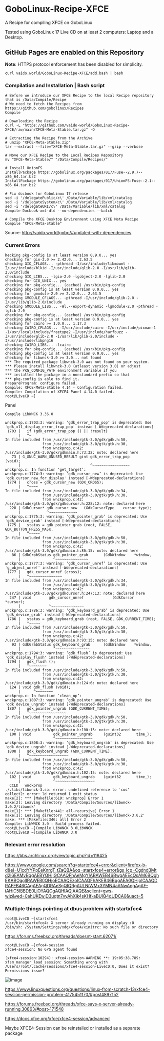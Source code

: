 # GoboLinux-Recipe-XFCE
A Recipe for compiling XFCE on GoboLinux

Tested using GoboLinux 17 Live CD on at least 2 computers: Laptop and a Desktop.

## GitHub Pages are enabled on this Repository
**Note:** HTTPS protocol enforcement has been disabled for simplicity.  

`curl vaido.world/GoboLinux-Recipe-XFCE/add.bash | bash`

### Compilation and Installation | Bash script
```
# Before we introduce our XFCE Recipe to the local Recipe repository that is /Data/Compile/Recipe
# We need to fetch the Recipes from https://github.com/gobolinux/Recipes 
Compile

# Downloading the Recipe
curl -L "https://github.com/vaido-world/GoboLinux-Recipe-XFCE/raw/main/XFCE-Meta-Stable.tar.gz" -O

# Extracting the Recipe from the Archive
# unzip "XFCE-Meta-Stable.zip"
tar --extract --file="XFCE-Meta-Stable.tar.gz" --gzip --verbose

# Move our XFCE Recipe to the Local Recipes Repository
mv "XFCE-Meta-Stable/" "/Data/Compile/Recipes/"

# Install UnionFS
InstallPackage https://gobolinux.org/packages/017/Fuse--2.9.7--x86_64.tar.bz2
InstallPackage https://gobolinux.org/packages/017/UnionFS-Fuse--2.1--x86_64.tar.bz2

# Fix docbook for GoboLinux 17 release
sed -i '/delegatePublic/c\' /Data/Variable/lib/xml/catalog  
sed -i '/delegateSystem/c\' /Data/Variable/lib/xml/catalog  
sed -i '/delegateURI/c\' /Data/Variable/lib/xml/catalog
Compile Docbook-xml-dtd --no-dependencies --batch

# Compile the XFCE Desktop Environment using XFCE Meta Recipe
Compile "XFCE-Meta-Stable"

```


Source: http://vaido.world/gobo/#updated-with-dependencies




### Current Errors



```
hecking pkg-config is at least version 0.9.0... yes
checking for gio-2.0 >= 2.42.0... 2.63.5
checking GIO_CFLAGS... -pthread -I/usr/include/libmount -I/usr/include/blkid -I/usr/include/glib-2.0 -I/usr/lib/glib-2.0/include
checking GIO_LIBS... -lgio-2.0 -lgobject-2.0 -lglib-2.0
checking for GIO_UNIX... yes
checking for pkg-config... (cached) /usr/bin/pkg-config
checking pkg-config is at least version 0.9.0... yes
checking for gmodule-2.0 >= 2.42.0... 2.63.5
checking GMODULE_CFLAGS... -pthread -I/usr/include/glib-2.0 -I/usr/lib/glib-2.0/include
checking GMODULE_LIBS... -Wl,--export-dynamic -lgmodule-2.0 -pthread -lglib-2.0
checking for pkg-config... (cached) /usr/bin/pkg-config
checking pkg-config is at least version 0.9.0... yes
checking for cairo >= 1.0.0... 1.17.3
checking CAIRO_CFLAGS... -I/usr/include/cairo -I/usr/include/pixman-1 -I/usr/local/include/freetype2 -I/usr/include/harfbuzz -I/usr/include/glib-2.0 -I/usr/lib/glib-2.0/include -I/usr/include/libpng16
checking CAIRO_LIBS... -lcairo
checking for pkg-config... (cached) /usr/bin/pkg-config
checking pkg-config is at least version 0.9.0... yes
checking for libwnck-3.0 >= 3.0... not found
*** The required package libwnck-3.0 was not found on your system.
*** Please install libwnck-3.0 (atleast version 3.0) or adjust
*** the PKG_CONFIG_PATH environment variable if you
*** installed the package in a nonstandard prefix so that
*** pkg-config is able to find it.
PrepareProgram: configure failed.
Compile: XFCE-Meta-Stable 4.14 - Configuration failed.
Compile: Compilation of XFCE4-Panel 4.14.0 failed.
root@LiveCD ~]

```


Panel
```
Compile LibWNCK 3.36.0 

```


```
wnckprop.c:1703:3: warning: ‘gdk_error_trap_pop’ is deprecated: Use 'gdk_x11_display_error_trap_pop' instead [-Wdeprecated-declarations]
 1703 |   if (gdk_error_trap_pop () || !result)
      |   ^~
In file included from /usr/include/gtk-3.0/gdk/gdk.h:50,
                 from /usr/include/gtk-3.0/gtk/gtk.h:30,
                 from wnckprop.c:42:
/usr/include/gtk-3.0/gdk/gdkmain.h:73:32: note: declared here
   73 | G_GNUC_WARN_UNUSED_RESULT gint gdk_error_trap_pop         (void);
      |                                ^~~~~~~~~~~~~~~~~~
wnckprop.c: In function ‘get_target’:
wnckprop.c:1774:3: warning: ‘gdk_cursor_new’ is deprecated: Use 'gdk_cursor_new_for_display' instead [-Wdeprecated-declarations]
 1774 |   cross = gdk_cursor_new (GDK_CROSS);
      |   ^~~~~
In file included from /usr/include/gtk-3.0/gdk/gdk.h:34,
                 from /usr/include/gtk-3.0/gtk/gtk.h:30,
                 from wnckprop.c:42:
/usr/include/gtk-3.0/gdk/gdkcursor.h:228:12: note: declared here
  228 | GdkCursor* gdk_cursor_new   (GdkCursorType    cursor_type);
      |            ^~~~~~~~~~~~~~
wnckprop.c:1775:3: warning: ‘gdk_pointer_grab’ is deprecated: Use 'gdk_device_grab' instead [-Wdeprecated-declarations]
 1775 |   status = gdk_pointer_grab (root, FALSE, GDK_BUTTON_PRESS_MASK,
      |   ^~~~~~
In file included from /usr/include/gtk-3.0/gdk/gdk.h:50,
                 from /usr/include/gtk-3.0/gtk/gtk.h:30,
                 from wnckprop.c:42:
/usr/include/gtk-3.0/gdk/gdkmain.h:86:15: note: declared here
   86 | GdkGrabStatus gdk_pointer_grab       (GdkWindow    *window,
      |               ^~~~~~~~~~~~~~~~
wnckprop.c:1777:3: warning: ‘gdk_cursor_unref’ is deprecated: Use 'g_object_unref' instead [-Wdeprecated-declarations]
 1777 |   gdk_cursor_unref (cross);
      |   ^~~~~~~~~~~~~~~~
In file included from /usr/include/gtk-3.0/gdk/gdk.h:34,
                 from /usr/include/gtk-3.0/gtk/gtk.h:30,
                 from wnckprop.c:42:
/usr/include/gtk-3.0/gdk/gdkcursor.h:247:13: note: declared here
  247 | void        gdk_cursor_unref             (GdkCursor       *cursor);
      |             ^~~~~~~~~~~~~~~~
wnckprop.c:1786:3: warning: ‘gdk_keyboard_grab’ is deprecated: Use 'gdk_device_grab' instead [-Wdeprecated-declarations]
 1786 |   status = gdk_keyboard_grab (root, FALSE, GDK_CURRENT_TIME);
      |   ^~~~~~
In file included from /usr/include/gtk-3.0/gdk/gdk.h:50,
                 from /usr/include/gtk-3.0/gtk/gtk.h:30,
                 from wnckprop.c:42:
/usr/include/gtk-3.0/gdk/gdkmain.h:93:15: note: declared here
   93 | GdkGrabStatus gdk_keyboard_grab      (GdkWindow    *window,
      |               ^~~~~~~~~~~~~~~~~
wnckprop.c:1794:3: warning: ‘gdk_flush’ is deprecated: Use 'gdk_display_flush' instead [-Wdeprecated-declarations]
 1794 |   gdk_flush ();
      |   ^~~~~~~~~
In file included from /usr/include/gtk-3.0/gdk/gdk.h:50,
                 from /usr/include/gtk-3.0/gtk/gtk.h:30,
                 from wnckprop.c:42:
/usr/include/gtk-3.0/gdk/gdkmain.h:124:6: note: declared here
  124 | void gdk_flush (void);
      |      ^~~~~~~~~
wnckprop.c: In function ‘clean_up’:
wnckprop.c:1807:3: warning: ‘gdk_pointer_ungrab’ is deprecated: Use 'gdk_device_ungrab' instead [-Wdeprecated-declarations]
 1807 |   gdk_pointer_ungrab (GDK_CURRENT_TIME);
      |   ^~~~~~~~~~~~~~~~~~
In file included from /usr/include/gtk-3.0/gdk/gdk.h:50,
                 from /usr/include/gtk-3.0/gtk/gtk.h:30,
                 from wnckprop.c:42:
/usr/include/gtk-3.0/gdk/gdkmain.h:100:15: note: declared here
  100 | void          gdk_pointer_ungrab     (guint32       time_);
      |               ^~~~~~~~~~~~~~~~~~
wnckprop.c:1808:3: warning: ‘gdk_keyboard_ungrab’ is deprecated: Use 'gdk_device_ungrab' instead [-Wdeprecated-declarations]
 1808 |   gdk_keyboard_ungrab (GDK_CURRENT_TIME);
      |   ^~~~~~~~~~~~~~~~~~~
In file included from /usr/include/gtk-3.0/gdk/gdk.h:50,
                 from /usr/include/gtk-3.0/gtk/gtk.h:30,
                 from wnckprop.c:42:
/usr/include/gtk-3.0/gdk/gdkmain.h:102:15: note: declared here
  102 | void          gdk_keyboard_ungrab    (guint32       time_);
      |               ^~~~~~~~~~~~~~~~~~~
  CCLD   wnckprop
./.libs/libwnck-3.so: error: undefined reference to 'cos'
collect2: error: ld returned 1 exit status
make[2]: *** [Makefile:619: wnckprop] Error 1
make[2]: Leaving directory '/Data/Compile/Sources/libwnck-3.0.2/libwnck'
make[1]: *** [Makefile:441: all-recursive] Error 1
make[1]: Leaving directory '/Data/Compile/Sources/libwnck-3.0.2'
make: *** [Makefile:346: all] Error 2
Compile: LibWNCK 3.0 - Build process failed.
root@LiveCD ~]Compile LibWNCK 3.0LibWNCK
root@LiveCD ~]Compile LibWNCK 3.0

```


### Relevant error resolution
https://bbs.archlinux.org/viewtopic.php?id=118425

https://www.google.com/search?q=startxfce4+error&client=firefox-b-d&ei=U1cdYYPpEeKnrgT_tZaQBA&oq=startxfce4+error&gs_lcp=Cgdnd3Mtd2l6EAMyBggAEBYQHjIGCAAQFhAeMgYIABAWEB46BwgAEEcQsAM6BQghEKABOggIIRAWEB0QHjoECAAQEzoICAAQFhAKEB46BggAEA0QHjoICAAQDRAFEB46CAgAEAgQDRAeSgQIQRgAULNiWMx3YMN4aANwAngAgAF-iAHiC5IBBDE0LjOYAQCgAQHIAQjAAQE&sclient=gws-wiz&ved=0ahUKEwjD3uqtn7vyAhXik4sKHf-aBUIQ4dUDCA0&uact=5



### Multiple things pointing at dbus problem with startxfce4

```
root@LiveCD ~]startxfce4
/usr/bin/startxfce4: X server already running on display :0
/bin/sh: /System/Settings/xdg/xfce4/xinitrc: No such file or directory

```

https://forums.freebsd.org/threads/doesnt-start.62071/

```
root@LiveCD ~]xfce4-session
xfce4-session: No GPG agent found

(xfce4-session:10294): xfce4-session-WARNING **: 19:05:38.789: xfsm_manager_load_session: Something wrong with /Users/root/.cache/sessions/xfce4-session-LiveCD:0, Does it exist? Permissions issue?

```
![image](https://user-images.githubusercontent.com/21064622/129957521-02abfb00-dcaf-4d09-8728-a7af54842248.png)


https://www.linuxquestions.org/questions/linux-from-scratch-13/xfce4-session-permission-problem-4175451170/#post4897152



https://forums.freebsd.org/threads/xfce-says-x-server-already-running.30863/#post-171548


https://docs.xfce.org/xfce/xfce4-session/advanced

Maybe XFCE4-Session can be reinstalled or installed as a separate package
